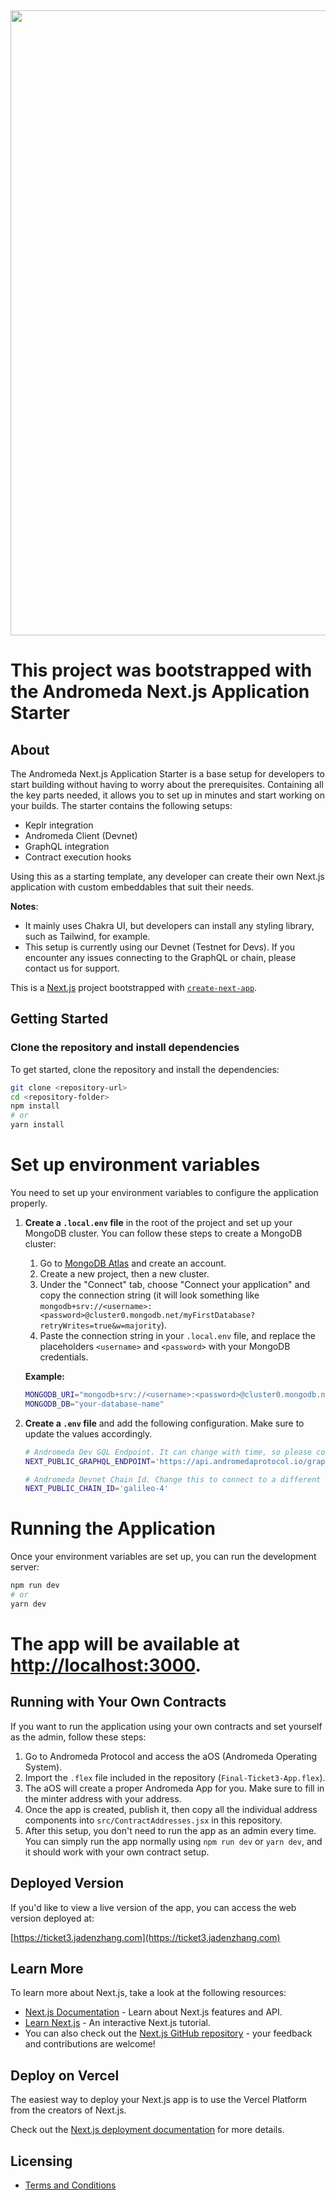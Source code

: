 <p>&nbsp;</p>
<p align="center">
<img src="https://github.com/andromedaprotocol/andromeda-nextjs-application-starter/blob/main/public/Andromeda-Logo.png" width=1000>
</p>

# This project was bootstrapped with the Andromeda Next.js Application Starter

## About
The Andromeda Next.js Application Starter is a base setup for developers to start building without having to worry about the prerequisites. Containing all the key parts needed, it allows you to set up in minutes and start working on your builds. The starter contains the following setups:
- Keplr integration
- Andromeda Client (Devnet)
- GraphQL integration
- Contract execution hooks 

Using this as a starting template, any developer can create their own Next.js application with custom embeddables that suit their needs.

**Notes**:
- It mainly uses Chakra UI, but developers can install any styling library, such as Tailwind, for example.
- This setup is currently using our Devnet (Testnet for Devs). If you encounter any issues connecting to the GraphQL or chain, please contact us for support.

This is a [Next.js](https://nextjs.org/) project bootstrapped with [`create-next-app`](https://github.com/vercel/next.js/tree/canary/packages/create-next-app).

## Getting Started

### Clone the repository and install dependencies

To get started, clone the repository and install the dependencies:

```bash
git clone <repository-url>
cd <repository-folder>
npm install
# or
yarn install
```
# Set up environment variables

You need to set up your environment variables to configure the application properly.

1. **Create a `.local.env` file** in the root of the project and set up your MongoDB cluster. You can follow these steps to create a MongoDB cluster:

    1. Go to [MongoDB Atlas](https://www.mongodb.com/cloud/atlas) and create an account.
    2. Create a new project, then a new cluster.
    3. Under the "Connect" tab, choose "Connect your application" and copy the connection string (it will look something like `mongodb+srv://<username>:<password>@cluster0.mongodb.net/myFirstDatabase?retryWrites=true&w=majority`).
    4. Paste the connection string in your `.local.env` file, and replace the placeholders `<username>` and `<password>` with your MongoDB credentials.

    **Example:**

    ```bash
    MONGODB_URI="mongodb+srv://<username>:<password>@cluster0.mongodb.net/mydatabase"
    MONGODB_DB="your-database-name"
    ```

2. **Create a `.env` file** and add the following configuration. Make sure to update the values accordingly.

    ```bash
    # Andromeda Dev GQL Endpoint. It can change with time, so please contact the Andromeda team if the URL is not working
    NEXT_PUBLIC_GRAPHQL_ENDPOINT='https://api.andromedaprotocol.io/graphql/testnet'

    # Andromeda Devnet Chain Id. Change this to connect to a different chain
    NEXT_PUBLIC_CHAIN_ID='galileo-4'
    ```

# Running the Application

Once your environment variables are set up, you can run the development server:

```bash
npm run dev
# or
yarn dev
```

# The app will be available at [http://localhost:3000](http://localhost:3000).

## Running with Your Own Contracts

If you want to run the application using your own contracts and set yourself as the admin, follow these steps:

1. Go to Andromeda Protocol and access the aOS (Andromeda Operating System).
2. Import the `.flex` file included in the repository (`Final-Ticket3-App.flex`).
3. The aOS will create a proper Andromeda App for you. Make sure to fill in the minter address with your address.
4. Once the app is created, publish it, then copy all the individual address components into `src/ContractAddresses.jsx` in this repository.
5. After this setup, you don't need to run the app as an admin every time. You can simply run the app normally using `npm run dev` or `yarn dev`, and it should work with your own contract setup.

## Deployed Version

If you'd like to view a live version of the app, you can access the web version deployed at:

[https://ticket3.jadenzhang.com](https://ticket3.jadenzhang.com)

## Learn More

To learn more about Next.js, take a look at the following resources:

- [Next.js Documentation](https://nextjs.org/docs) - Learn about Next.js features and API.
- [Learn Next.js](https://nextjs.org/learn) - An interactive Next.js tutorial.
- You can also check out the [Next.js GitHub repository](https://github.com/vercel/next.js) - your feedback and contributions are welcome!

## Deploy on Vercel

The easiest way to deploy your Next.js app is to use the Vercel Platform from the creators of Next.js.

Check out the [Next.js deployment documentation](https://nextjs.org/docs/deployment) for more details.

## Licensing

- [Terms and Conditions](#)
